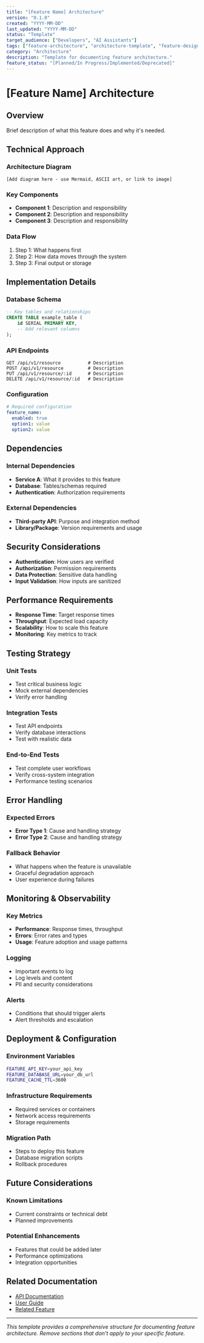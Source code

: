 ```yaml
---
title: "[Feature Name] Architecture"
version: "0.1.0"
created: "YYYY-MM-DD"
last_updated: "YYYY-MM-DD"
status: "Template"
target_audience: ["Developers", "AI Assistants"]
tags: ["feature-architecture", "architecture-template", "feature-design"]
category: "Architecture"
description: "Template for documenting feature architecture."
feature_status: "[Planned/In Progress/Implemented/Deprecated]"
---
```


# [Feature Name] Architecture

## Overview

Brief description of what this feature does and why it's needed.

## Technical Approach

### Architecture Diagram
```
[Add diagram here - use Mermaid, ASCII art, or link to image]
```

### Key Components
- **Component 1**: Description and responsibility
- **Component 2**: Description and responsibility
- **Component 3**: Description and responsibility

### Data Flow
1. Step 1: What happens first
2. Step 2: How data moves through the system
3. Step 3: Final output or storage

## Implementation Details

### Database Schema
```sql
-- Key tables and relationships
CREATE TABLE example_table (
    id SERIAL PRIMARY KEY,
    -- Add relevant columns
);
```

### API Endpoints
```
GET /api/v1/resource          # Description
POST /api/v1/resource         # Description
PUT /api/v1/resource/:id      # Description
DELETE /api/v1/resource/:id   # Description
```

### Configuration
```yaml
# Required configuration
feature_name:
  enabled: true
  option1: value
  option2: value
```

## Dependencies

### Internal Dependencies
- **Service A**: What it provides to this feature
- **Database**: Tables/schemas required
- **Authentication**: Authorization requirements

### External Dependencies
- **Third-party API**: Purpose and integration method
- **Library/Package**: Version requirements and usage

## Security Considerations

- **Authentication**: How users are verified
- **Authorization**: Permission requirements
- **Data Protection**: Sensitive data handling
- **Input Validation**: How inputs are sanitized

## Performance Requirements

- **Response Time**: Target response times
- **Throughput**: Expected load capacity
- **Scalability**: How to scale this feature
- **Monitoring**: Key metrics to track

## Testing Strategy

### Unit Tests
- Test critical business logic
- Mock external dependencies
- Verify error handling

### Integration Tests
- Test API endpoints
- Verify database interactions
- Test with realistic data

### End-to-End Tests
- Test complete user workflows
- Verify cross-system integration
- Performance testing scenarios

## Error Handling

### Expected Errors
- **Error Type 1**: Cause and handling strategy
- **Error Type 2**: Cause and handling strategy

### Fallback Behavior
- What happens when the feature is unavailable
- Graceful degradation approach
- User experience during failures

## Monitoring & Observability

### Key Metrics
- **Performance**: Response times, throughput
- **Errors**: Error rates and types
- **Usage**: Feature adoption and usage patterns

### Logging
- Important events to log
- Log levels and content
- PII and security considerations

### Alerts
- Conditions that should trigger alerts
- Alert thresholds and escalation

## Deployment & Configuration

### Environment Variables
```bash
FEATURE_API_KEY=your_api_key
FEATURE_DATABASE_URL=your_db_url
FEATURE_CACHE_TTL=3600
```

### Infrastructure Requirements
- Required services or containers
- Network access requirements
- Storage requirements

### Migration Path
- Steps to deploy this feature
- Database migration scripts
- Rollback procedures

## Future Considerations

### Known Limitations
- Current constraints or technical debt
- Planned improvements

### Potential Enhancements
- Features that could be added later
- Performance optimizations
- Integration opportunities

## Related Documentation

- [API Documentation](../api/feature-api.md)
- [User Guide](../guides/feature-user-guide.md)
- [Related Feature](./related-feature-architecture.md)

---

*This template provides a comprehensive structure for documenting feature architecture. Remove sections that don't apply to your specific feature.*